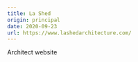 ```yaml
---
title: La Shed
origin: principal
date: 2020-09-23
url: https://www.lashedarchitecture.com/
---
```


Architect website

<!--more-->

